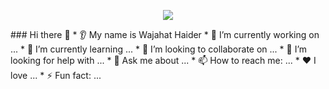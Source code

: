 <p align="center">
  <img src="Resources/Blue-Modern-Technology-Intro-YouTube-Video-.gif"/>
</p>
### Hi there 👋
* 👂 My name is Wajahat Haider 
* 🔭 I’m currently working on ...
* 🌱 I’m currently learning ...
* 🤝 I’m looking to collaborate on ...
* 🤔 I’m looking for help with ...
* 💬 Ask me about ...
* 📫 How to reach me: ...
* ❤️ I love ...
* ⚡ Fun fact: ...
